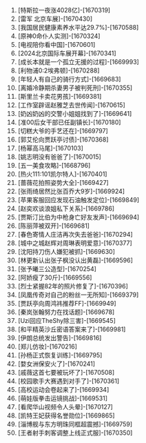 
1. [特斯拉一夜涨4028亿]-[1670319]
1. [雷军 北京车展]-[1670430]
1. [我国居民健康素养水平达29.7%]-[1670588]
1. [原神0命仆人实测]-[1670324]
1. [电视陪你看中国]-[1670601]
1. [2024北京国际车展开幕]-[1670341]
1. [成长本就是一个孤立无援的过程]-[1669993]
1. [利物浦0:2埃弗顿]-[1670288]
1. [年轻人有自己的骑行方式]-[1669683]
1. [离婚冷静期杀妻男子被判死刑]-[1670355]
1. [斯里兰卡卖花男孩]-[1669381]
1. [工作室辟谣赵雅芝去世传闻]-[1670615]
1. [奶凶奶凶的交警小姐姐找到了]-[1669641]
1. [准00后女干部已任副镇长]-[1670180]
1. [切糕大爷的手艺还在]-[1669797]
1. [郭艾伦向贾跃亭讨债]-[1670368]
1. [杨幂高马尾]-[1670103]
1. [姚志明没有爸爸了]-[1670015]
1. [五一美食攻略]-[1668796]
1. [热火111:101凯尔特人]-[1670401]
1. [蔷薇花拍照姿势大全]-[1669427]
1. [张雨绮居然比张百乔大9岁]-[1669924]
1. [苹果客服回应发现石油触发定位]-[1669849]
1. [赵奕欢谈浪姐私下关系]-[1669786]
1. [贾斯汀比伯为中枪身亡好友发声]-[1669694]
1. [陈丽萍被双开]-[1669681]
1. [春色寄情人庄洁再次失去爸爸]-[1670294]
1. [城中之城赵辉对周琳表明爱意]-[1670377]
1. [沈阳持刀伤人嫌犯被抓]-[1669630]
1. [林更新认出张子枫没认出黄磊]-[1669596]
1. [张予曦三公造型]-[1670254]
1. [阿娇瘦了30斤]-[1669556]
1. [烈士紧握82年的照片修复了]-[1670396]
1. [凤凰传奇对自己的粉丝一无所知]-[1669379]
1. [贾跃亭向周鸿祎推荐FF]-[1669949]
1. [秦岚张翰努力在找话题]-[1669678]
1. [Uzi回应TheShy除三害]-[1669545]
1. [和平精英沙丘密语答案来了]-[1669981]
1. [伊朗总统发出警告]-[1669816]
1. [郑儿仿妆]-[1670216]
1. [孙杨正式恢复训练]-[1669795]
1. [婺女洲保安火了]-[1670241]
1. [戚薇这首七要被玩坏了]-[1670508]
1. [校园歌手大赛遇到对手了]-[1670361]
1. [高校运动会卷起来了]-[1669934]
1. [萌娃版拳击运镜挑战]-[1669531]
1. [看爬华山视频令人头晕]-[1670127]
1. [凯特王妃获得名誉勋位]-[1669865]
1. [淄博舰与东方明珠同框超震撼]-[1669759]
1. [王者射手刺客调整上线正式服]-[1670350]